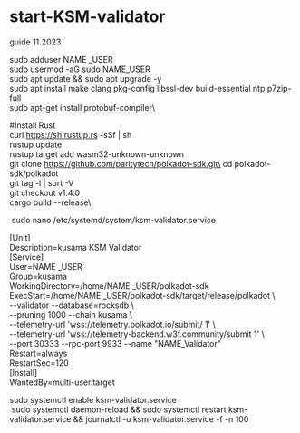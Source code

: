 # start-KSM-validator
guide 11.2023

sudo adduser NAME _USER\
sudo usermod -aG sudo NAME_USER\
sudo apt update && sudo apt upgrade -y\
sudo apt install make clang pkg-config libssl-dev build-essential ntp p7zip-full\
sudo apt-get install protobuf-compiler\

#Install Rust\
curl https://sh.rustup.rs -sSf | sh\
rustup update\
rustup target add wasm32-unknown-unknown   \
git clone https://github.com/paritytech/polkadot-sdk.git\
cd polkadot-sdk/polkadot\
git tag -l | sort -V\
git checkout v1.4.0\
cargo build --release\

 sudo nano /etc/systemd/system/ksm-validator.service

[Unit]\
Description=kusama KSM Validator\
[Service]\
User=NAME _USER\
Group=kusama\
WorkingDirectory=/home/NAME _USER/polkadot-sdk\
ExecStart=/home/NAME _USER/polkadot-sdk/target/release/polkadot \ \
 --validator --database=rocksdb \ \
 --pruning 1000 --chain kusama \ \
 --telemetry-url 'wss://telemetry.polkadot.io/submit/ 1' \ \
 --telemetry-url 'wss://telemetry-backend.w3f.community/submit 1' \ \
 --port 30333 --rpc-port 9933 --name "NAME_Validator"\
Restart=always\
RestartSec=120\
[Install]\
WantedBy=multi-user.target
 
sudo systemctl enable ksm-validator.service\
 sudo systemctl daemon-reload && sudo systemctl restart ksm-validator.service && journalctl -u ksm-validator.service -f -n 100
